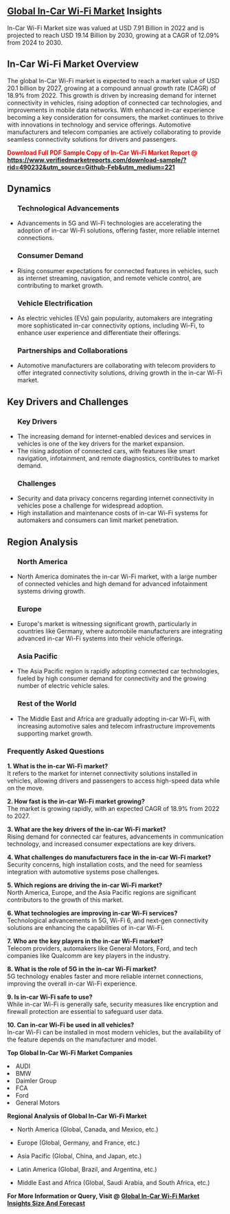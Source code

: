 <h2><a href="https://www.verifiedmarketreports.com/download-sample/?rid=490232&amp;utm_source=Github&amp;utm_medium=221" target="_blank">Global In-Car Wi-Fi Market</a> Insights</h2><p>In-Car Wi-Fi Market size was valued at USD 7.91 Billion in 2022 and is projected to reach USD 19.14 Billion by 2030, growing at a CAGR of 12.09% from 2024 to 2030.</p><p> <h2>In-Car Wi-Fi Market Overview</h2> <p>The global In-Car Wi-Fi market is expected to reach a market value of USD 20.1 billion by 2027, growing at a compound annual growth rate (CAGR) of 18.9% from 2022. This growth is driven by increasing demand for internet connectivity in vehicles, rising adoption of connected car technologies, and improvements in mobile data networks. With enhanced in-car experience becoming a key consideration for consumers, the market continues to thrive with innovations in technology and service offerings. Automotive manufacturers and telecom companies are actively collaborating to provide seamless connectivity solutions for drivers and passengers.</p> <p><strong><p><span class=""><span style="color: #ff0000;"><strong>Download Full PDF Sample Copy of In-Car Wi-Fi Market Report</strong> @ </span><a href="https://www.verifiedmarketreports.com/download-sample/?rid=490232&amp;utm_source=Github-Feb&amp;utm_medium=221" target="_blank">https://www.verifiedmarketreports.com/download-sample/?rid=490232&amp;utm_source=Github-Feb&amp;utm_medium=221</a></span></p></strong></p> <h2>Dynamics</h2> <ul> <h3>Technological Advancements</h3> <li>Advancements in 5G and Wi-Fi technologies are accelerating the adoption of in-car Wi-Fi solutions, offering faster, more reliable internet connections.</li> <h3>Consumer Demand</h3> <li>Rising consumer expectations for connected features in vehicles, such as internet streaming, navigation, and remote vehicle control, are contributing to market growth.</li> <h3>Vehicle Electrification</h3> <li>As electric vehicles (EVs) gain popularity, automakers are integrating more sophisticated in-car connectivity options, including Wi-Fi, to enhance user experience and differentiate their offerings.</li> <h3>Partnerships and Collaborations</h3> <li>Automotive manufacturers are collaborating with telecom providers to offer integrated connectivity solutions, driving growth in the in-car Wi-Fi market.</li> </ul> <h2>Key Drivers and Challenges</h2> <ul> <h3>Key Drivers</h3> <li>The increasing demand for internet-enabled devices and services in vehicles is one of the key drivers for the market expansion.</li> <li>The rising adoption of connected cars, with features like smart navigation, infotainment, and remote diagnostics, contributes to market demand.</li> <h3>Challenges</h3> <li>Security and data privacy concerns regarding internet connectivity in vehicles pose a challenge for widespread adoption.</li> <li>High installation and maintenance costs of in-car Wi-Fi systems for automakers and consumers can limit market penetration.</li> </ul> <h2>Region Analysis</h2> <ul> <h3>North America</h3> <li>North America dominates the in-car Wi-Fi market, with a large number of connected vehicles and high demand for advanced infotainment systems driving growth.</li> <h3>Europe</h3> <li>Europe's market is witnessing significant growth, particularly in countries like Germany, where automobile manufacturers are integrating advanced in-car Wi-Fi systems into their vehicle offerings.</li> <h3>Asia Pacific</h3> <li>The Asia Pacific region is rapidly adopting connected car technologies, fueled by high consumer demand for connectivity and the growing number of electric vehicle sales.</li> <h3>Rest of the World</h3> <li>The Middle East and Africa are gradually adopting in-car Wi-Fi, with increasing automotive sales and telecom infrastructure improvements supporting market growth.</li> </ul> <h3>Frequently Asked Questions</h3> <p><strong>1. What is the in-car Wi-Fi market?</strong><br>It refers to the market for internet connectivity solutions installed in vehicles, allowing drivers and passengers to access high-speed data while on the move.</p> <p><strong>2. How fast is the in-car Wi-Fi market growing?</strong><br>The market is growing rapidly, with an expected CAGR of 18.9% from 2022 to 2027.</p> <p><strong>3. What are the key drivers of the in-car Wi-Fi market?</strong><br>Rising demand for connected car features, advancements in communication technology, and increased consumer expectations are key drivers.</p> <p><strong>4. What challenges do manufacturers face in the in-car Wi-Fi market?</strong><br>Security concerns, high installation costs, and the need for seamless integration with automotive systems pose challenges.</p> <p><strong>5. Which regions are driving the in-car Wi-Fi market?</strong><br>North America, Europe, and the Asia Pacific regions are significant contributors to the growth of this market.</p> <p><strong>6. What technologies are improving in-car Wi-Fi services?</strong><br>Technological advancements in 5G, Wi-Fi 6, and next-gen connectivity solutions are enhancing the capabilities of in-car Wi-Fi.</p> <p><strong>7. Who are the key players in the in-car Wi-Fi market?</strong><br>Telecom providers, automakers like General Motors, Ford, and tech companies like Qualcomm are key players in the industry.</p> <p><strong>8. What is the role of 5G in the in-car Wi-Fi market?</strong><br>5G technology enables faster and more reliable internet connections, improving the overall in-car Wi-Fi experience.</p> <p><strong>9. Is in-car Wi-Fi safe to use?</strong><br>While in-car Wi-Fi is generally safe, security measures like encryption and firewall protection are essential to safeguard user data.</p> <p><strong>10. Can in-car Wi-Fi be used in all vehicles?</strong><br>In-car Wi-Fi can be installed in most modern vehicles, but the availability of the feature depends on the manufacturer and model.</p> </p><p><strong>Top Global In-Car Wi-Fi Market Companies</strong></p><div data-test-id=""><p><li>AUDI</li><li> BMW</li><li> Daimler Group</li><li> FCA</li><li> Ford</li><li> General Motors</li></p><div><strong>Regional Analysis of&nbsp;Global In-Car Wi-Fi Market</strong></div><ul><li dir="ltr"><p dir="ltr">North America&nbsp;(Global, Canada, and Mexico, etc.)</p></li><li dir="ltr"><p dir="ltr">Europe (Global, Germany, and France, etc.)</p></li><li dir="ltr"><p dir="ltr">Asia Pacific&nbsp;(Global, China, and Japan, etc.)</p></li><li dir="ltr"><p dir="ltr">Latin America&nbsp;(Global, Brazil, and Argentina, etc.)</p></li><li dir="ltr">Middle East and Africa&nbsp;(Global, Saudi Arabia, and South Africa, etc.)</li></ul><p><strong>For More Information or Query, Visit @&nbsp;</strong><strong><a href="https://www.verifiedmarketreports.com/product/in-car-wi-fi-market-size-and-forecast/?utm_source=Github&amp;utm_medium=221" target="_blank">Global In-Car Wi-Fi Market Insights Size And Forecast</a></strong></p></div>
